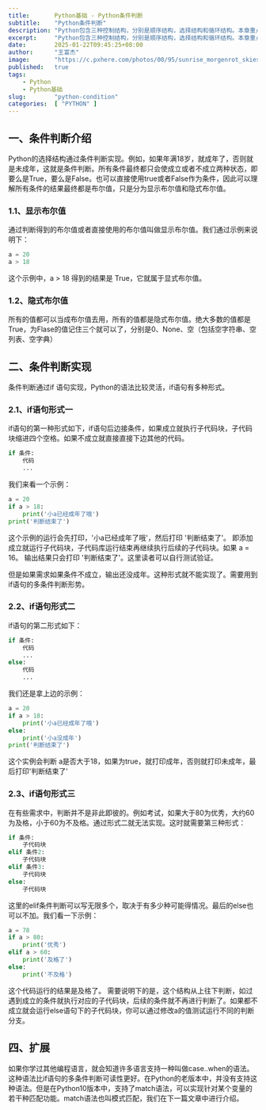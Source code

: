 ```yaml
---
title:       Python基础 - Python条件判断
subtitle:    "Python条件判断"
description: "Python包含三种控制结构，分别是顺序结构，选择结构和循环结构。本章重点介绍选择结构，即通过条件判断使代码走不同的分支，条件判断主要通过if语句实现。一切条件只有两种状态成立或不成立"
excerpt:     "Python包含三种控制结构，分别是顺序结构，选择结构和循环结构。本章重点介绍选择结构，即通过条件判断使代码走不同的分支，条件判断主要通过if语句实现。一切条件只有两种状态成立或不成立"
date:        2025-01-22T09:45:25+08:00
author:      "王富杰"
image:       "https://c.pxhere.com/photos/00/95/sunrise_morgenrot_skies_bird_atmospheric_orange-985480.jpg!d"
published:   true
tags:
    - Python
    - Python基础
slug:        "python-condition"
categories:  [ "PYTHON" ]
---
```


## 一、条件判断介绍
Python的选择结构通过条件判断实现。例如，如果年满18岁，就成年了，否则就是未成年，这就是条件判断。所有条件最终都只会使成立或者不成立两种状态，即要么是True，要么是False。也可以直接使用true或者False作为条件，因此可以理解所有条件的结果最终都是布尔值，只是分为显示布尔值和隐式布尔值。

### 1.1、显示布尔值
通过判断得到的布尔值或者直接使用的布尔值叫做显示布尔值。我们通过示例来说明下：
```python
a = 20
a > 18
```
这个示例中，a > 18 得到的结果是 True，它就属于显式布尔值。

### 1.2、隐式布尔值
所有的值都可以当成布尔值去用，所有的值都是隐式布尔值。绝大多数的值都是True，为Flase的值记住三个就可以了，分别是0、None、空（包括空字符串、空列表、空字典）

## 二、条件判断实现
条件判断通过if 语句实现，Python的语法比较灵活，if语句有多种形式。

### 2.1、if语句形式一
if语句的第一种形式如下，if语句后边接条件，如果成立就执行子代码块，子代码块缩进四个空格。如果不成立就直接直接下边其他的代码。
```python
if 条件:
    代码
    ...
```
我们来看一个示例：
```python
a = 20
if a > 18:
    print('小a已经成年了哦')
print('判断结束了')
```
这个示例的运行会先打印，'小a已经成年了哦'，然后打印 '判断结束了'。 即添加成立就运行子代码块，子代码库运行结束再继续执行后续的子代码块。如果 a = 16。 输出结果只会打印 '判断结束了'。这里读者可以自行测试验证。

但是如果需求如果条件不成立，输出还没成年。这种形式就不能实现了。需要用到if语句的多条件判断形势。

### 2.2、if语句形式二
if语句的第二形式如下：
```python
if 条件:
    代码
    ...
else:
    代码
    ...
```
我们还是拿上边的示例：
```python
a = 20
if a > 18:
    print('小a已经成年了哦')
else:
    print('小a没成年')
print('判断结束了')
```
这个实例会判断 a是否大于18，如果为true，就打印成年，否则就打印未成年，最后打印'判断结束了'

### 2.3、if语句形式三
在有些需求中，判断并不是非此即彼的。例如考试，如果大于80为优秀，大约60为及格，小于60为不及格。通过形式二就无法实现。这时就需要第三种形式：
```python
if 条件:
    子代码块
elif 条件2:
    子代码块
elif 条件3:
    子代码块
else:
    子代码块
```
这里的elif条件判断可以写无限多个，取决于有多少种可能得情况。最后的else也可以不加。我们看一下示例：
```python
a = 78
if a > 80:
    print('优秀')
elif a > 60:
    print('及格了')
else:
    print('不及格')
```
这个代码运行的结果是及格了。 需要说明下的是，这个结构从上往下判断，如过遇到成立的条件就执行对应的子代码块，后续的条件就不再进行判断了。如果都不成立就会运行else语句下的子代码块，你可以通过修改a的值测试运行不同的判断分支。

## 四、扩展
如果你学过其他编程语言，就会知道许多语言支持一种叫做case..when的语法。这种语法比if语句的多条件判断可读性更好。在Python的老版本中，并没有支持这种语法。但是在Python10版本中，支持了match语法，可以实现针对某个变量的若干种匹配功能。match语法也叫模式匹配，我们在下一篇文章中进行介绍。
